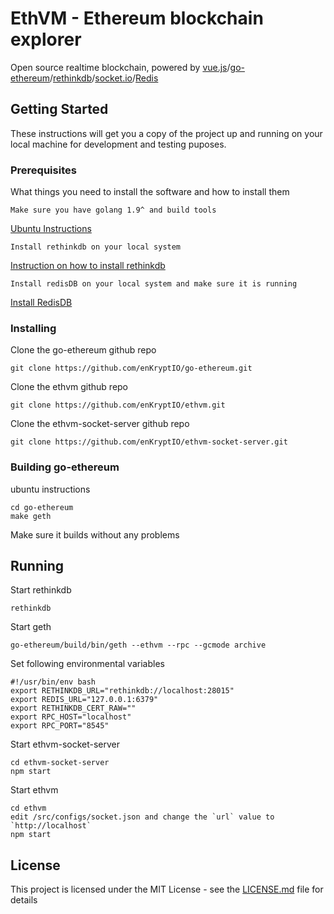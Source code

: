 # EthVM - Ethereum blockchain explorer

Open source realtime blockchain, powered by [vue.js](https://github.com/vuejs/vue)/[go-ethereum](https://github.com/ethereum/go-ethereum)/[rethinkdb](https://github.com/rethinkdb/rethinkdb)/[socket.io](https://github.com/socketio/socket.io)/[Redis](https://redis.io/topics/quickstart)

## Getting Started

These instructions will get you a copy of the project up and running on your local machine for development and testing puposes.

### Prerequisites

What things you need to install the software and how to install them

```
Make sure you have golang 1.9^ and build tools
```
[Ubuntu Instructions](https://github.com/ethereum/go-ethereum/wiki/Installation-Instructions-for-Ubuntu#building-from-source)
```
Install rethinkdb on your local system
```
[Instruction on how to install rethinkdb](https://www.rethinkdb.com/docs/install/)
```
Install redisDB on your local system and make sure it is running
```
[Install RedisDB](https://redis.io/topics/quickstart)
### Installing

Clone the go-ethereum github repo
```
git clone https://github.com/enKryptIO/go-ethereum.git
```
Clone the ethvm github repo
```
git clone https://github.com/enKryptIO/ethvm.git
```
Clone the ethvm-socket-server github repo
```
git clone https://github.com/enKryptIO/ethvm-socket-server.git
```

### Building go-ethereum

ubuntu instructions
```
cd go-ethereum
make geth
```

Make sure it builds without any problems

## Running

Start rethinkdb
```
rethinkdb
```
Start geth
```
go-ethereum/build/bin/geth --ethvm --rpc --gcmode archive
```
Set following environmental variables
```
#!/usr/bin/env bash
export RETHINKDB_URL="rethinkdb://localhost:28015"
export REDIS_URL="127.0.0.1:6379"
export RETHINKDB_CERT_RAW=""
export RPC_HOST="localhost"
export RPC_PORT="8545"
```
Start ethvm-socket-server
```
cd ethvm-socket-server
npm start
```
Start ethvm
```
cd ethvm
edit /src/configs/socket.json and change the `url` value to `http://localhost`
npm start
```

## License

This project is licensed under the MIT License - see the [LICENSE.md](LICENSE.md) file for details

